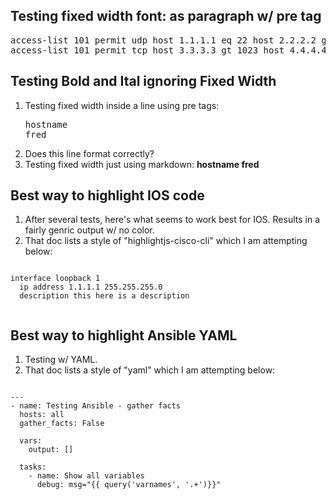 
## Testing fixed width font: as paragraph w/ pre tag

<pre>
access-list 101 permit udp host 1.1.1.1 eq 22 host 2.2.2.2 gt 1023
access-list 101 permit tcp host 3.3.3.3 gt 1023 host 4.4.4.4 lt 1024
</pre>

## Testing Bold and Ital ignoring Fixed Width

1. Testing fixed width inside a line using pre tags: <pre>hostname fred</pre>
1. Does this line format correctly?
1. Testing fixed width just using markdown: **hostname fred**

## Best way to highlight IOS code

1. After several tests, here's what seems to work best for IOS. Results in a fairly genric output w/ no color.
1. That doc lists a style of "highlightjs-cisco-cli" which I am attempting below:

<pre><code class="highlightjs-cisco-cli">
interface loopback 1
  ip address 1.1.1.1 255.255.255.0
  description this here is a description
  </code></pre>

## Best way to highlight Ansible YAML

1. Testing w/ YAML.
1. That doc lists a style of "yaml" which I am attempting below:

<pre><code class="yaml">
---
- name: Testing Ansible - gather facts
  hosts: all
  gather_facts: False

  vars:
    output: []

  tasks:
    - name: Show all variables
      debug: msg="{{ query('varnames', '.+')}}"
  </code></pre>
